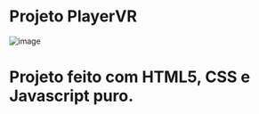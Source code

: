 # Projeto PlayerVR
![image](https://github.com/YanzinhoCaue/PROJETO-PLAYER-VR/assets/127339610/af82714a-0775-4d94-8d90-8e0283660ecd)
# Projeto feito com HTML5, CSS e Javascript puro.
